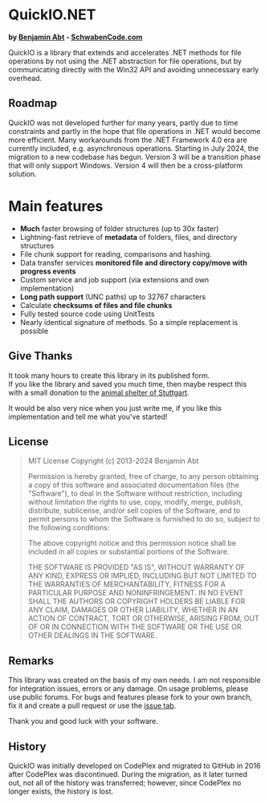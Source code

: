 # QuickIO.NET
**by [Benjamin Abt](http://www.benjamin-abt.com) - [SchwabenCode.com](http://www.schwabencode.com)**

QuickIO is a library that extends and accelerates .NET methods for file operations by not using the .NET abstraction for file operations, but by communicating directly with the Win32 API and avoiding unnecessary early overhead.

## Roadmap

QuickIO was not developed further for many years, partly due to time constraints and partly in the hope that file operations in .NET would become more efficient. Many workarounds from the .NET Framework 4.0 era are currently included, e.g. asynchronous operations.
Starting in July 2024, the migration to a new codebase has begun. Version 3 will be a transition phase that will only support Windows. Version 4 will then be a cross-platform solution.

# Main features
* **Much** faster browsing of folder structures (up to 30x faster)
* Lightning-fast retrieve of **metadata** of folders, files, and directory structures
* File chunk support for reading, comparisons and hashing.
* Data transfer services **monitored file and directory copy/move with progress events**
* Custom service and job support (via extensions and own implementation)
* **Long path support** (UNC paths) up to 32767 characters
* Calculate **checksums of files and file chunks**
* Fully tested source code using UnitTests
* Nearly identical signature of methods. So a simple replacement is possible

## Give Thanks
It took many hours to create this library in its published form.  
If you like the library and saved you much time, then maybe respect this with a small donation to the [animal shelter of Stuttgart](http://www.tierheim-stuttgart.de/).

It would be also very nice when you just write me, if you like this implementation and tell me what you've started!

## License

>    MIT License
>    Copyright (c) 2013-2024 Benjamin Abt
>
>    Permission is hereby granted, free of charge, to any person obtaining a copy of this software and associated documentation files (the "Software"), to deal in the Software without restriction, including without limitation the rights to use, copy, modify, merge, publish, distribute, sublicense, and/or sell copies of the Software, and to permit persons to whom the Software is furnished to do so, subject to the following conditions:
>
>    The above copyright notice and this permission notice shall be included in all copies or substantial portions of the Software.
>
>    THE SOFTWARE IS PROVIDED "AS IS", WITHOUT WARRANTY OF ANY KIND, EXPRESS OR IMPLIED, INCLUDING BUT NOT LIMITED TO THE WARRANTIES OF MERCHANTABILITY, FITNESS FOR A PARTICULAR PURPOSE AND NONINFRINGEMENT. IN NO EVENT SHALL THE AUTHORS OR COPYRIGHT HOLDERS BE LIABLE FOR ANY CLAIM, DAMAGES OR OTHER LIABILITY, WHETHER IN AN ACTION OF CONTRACT, TORT OR OTHERWISE, ARISING FROM, OUT OF OR IN CONNECTION WITH THE SOFTWARE OR THE USE OR OTHER DEALINGS IN THE SOFTWARE.

## Remarks
This library was created on the basis of my own needs. I am not responsible for integration issues, errors or any damage.
On usage problems, please use public forums. For bugs and features please fork to your own branch, fix it and create a pull request or use the [issue tab](https://github.com/SchwabenCode/QuickIO/issues).

Thank you and good luck with your software.

## History

QuickIO was initially developed on CodePlex and migrated to GitHub in 2016 after CodePlex was discontinued. During the migration, as it later turned out, not all of the history was transferred; however, since CodePlex no longer exists, the history is lost.